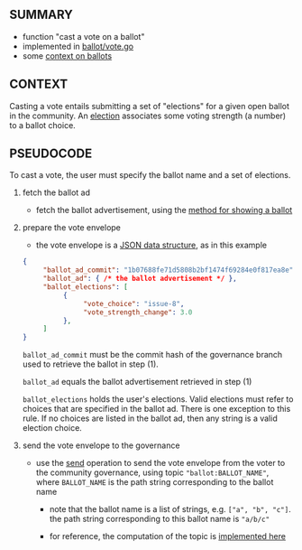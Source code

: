 ## SUMMARY

- function "cast a vote on a ballot"
- implemented in [ballot/vote.go](../../proto/ballot/ballot/vote.go)
- some [context on ballots](list-open-ballots.md#context)

## CONTEXT

Casting a vote entails submitting a set of "elections" for a given open ballot in the community.
An [election](https://github.com/gov4git/gov4git/blob/main/proto/ballot/common/schema.go#L49) associates some voting strength (a number) to a ballot choice.

## PSEUDOCODE

To cast a vote, the user must specify the ballot name and a set of elections.

1. fetch the ballot ad

     - fetch the ballot advertisement, using the [method for showing a ballot](show-ballot.md)

2. prepare the vote envelope

     - the vote envelope is a [JSON data structure](https://github.com/gov4git/gov4git/blob/main/proto/ballot/common/schema.go#L56), as in this example

     ```json
     {
          "ballot_ad_commit": "1b07688fe71d5808b2bf1474f69284e0f817ea8e",
          "ballot_ad": { /* the ballot advertisement */ },
          "ballot_elections": [
               {
                    "vote_choice": "issue-8",
                    "vote_strength_change": 3.0
               },
          ]
     }
     ```

     `ballot_ad_commit` must be the commit hash of the governance branch used to retrieve the ballot in step (1).

     `ballot_ad` equals the ballot advertisement retrieved in step (1)

     `ballot_elections` holds the user's elections. Valid elections must refer to choices that are specified in the ballot ad. There is one exception to this rule. If no choices are listed in the ballot ad, then any string is a valid election choice.

3. send the vote envelope to the governance

     - use the [send](send.md) operation to send the vote envelope from the voter to the community governance, using topic `"ballot:BALLOT_NAME"`, where `BALLOT_NAME` is the path string corresponding to the ballot name

          - note that the ballot name is a list of strings, e.g. `["a", "b", "c"]`. the path string corresponding to this ballot name is `"a/b/c"`
          
          - for reference, the computation of the topic is [implemented here](https://github.com/gov4git/gov4git/blob/main/proto/ballot/common/schema.go#L29)
